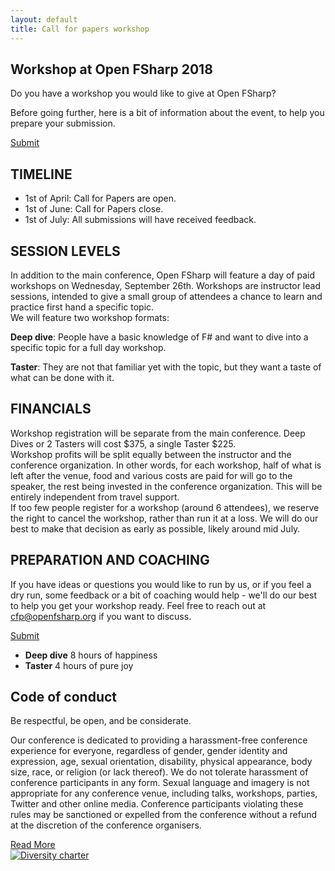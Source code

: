 ```yaml
---
layout: default
title: Call for papers workshop
---
```


<!--  start header   -->
<section id="cfp-header" class="call-for-paper">
    <div class="overlay"></div>
    <div class="container">
        <div class="row">
            <div class="col-md-9">
                <div class="row">
                    <div class="call-for-paper-item">
                        <h2>Workshop at Open FSharp 2018</h2>
                        <p>Do you have a workshop you would like to give at Open FSharp?</p> 
                        <p>Before going further, here is a bit of information about the event, to help you prepare your submission.</p>
                    </div>
                </div><!-- /.row -->
            </div><!-- /.col-md-10 -->
            <div class="col-md-3">
                <a target="_blank" href="https://goo.gl/forms/uRrC8K5mMMbbD9fo1" class="custom-btn hvr-bounce-to-bottom">Submit</a>
            </div><!-- /.col-md-2 -->
        </div><!-- /.row -->
    </div><!-- /.container -->
</section>
<!--  end header   -->

<!--  start cfp   -->
<section class="national-conference">
	<div class="container">
		<div class="row">
			<div class="col-md-8">
				<div class="conference-main">
					<div class="section-head">
						<h2 class="header-title">TIMELINE</h2>
					</div>
                    <p>
                        <ul>
                            <li>1st of April: Call for Papers are open.</li>
                            <li>1st of June: Call for Papers close.</li>
                            <li>1st of July: All submissions will have received feedback.</li>
                        </ul>                    
                    </p>
				</div><!-- /.conference-main -->
                <div class="conference-main">
					<div class="section-head">
						<h2 class="header-title">SESSION LEVELS</h2>
					</div>
                    <p>In addition to the main conference, Open FSharp will feature a day of paid workshops on Wednesday, September 26th. Workshops are instructor lead sessions, intended to give a small group of attendees a chance to learn and practice first hand a specific topic.
					<br>
					We will feature two workshop formats:
					</p>
                    <p><strong>Deep dive</strong>: People have a basic knowledge of F# and want to dive into a specific topic for a full day workshop.</p>
                    <p><strong>Taster</strong>: They are not that familiar yet with the topic, but they want a taste of what can be done with it.</p>
				</div><!-- /.conference-main -->
                <div class="conference-main">
					<div class="section-head">
						<h2 class="header-title">FINANCIALS</h2>
					</div>
					<p>
					Workshop registration will be separate from the main conference. Deep Dives or 2 Tasters will cost $375, a single Taster $225.
					<br>
					Workshop profits will be split equally between the instructor and the conference organization. In other words, for each workshop, half of what is left after the venue, food and various costs are paid for will go to the speaker, the rest being invested in the conference organization. This will be entirely independent from travel support.
					<br>
					If too few people register for a workshop (around 6 attendees), we reserve the right to cancel the workshop, rather than run it at a loss. We will do our best to make that decision as early as possible, likely around mid July.
					</p>
                    <p></p>
				</div><!-- /.conference-main -->
                <div class="conference-main">
					<div class="section-head">
						<h2 class="header-title">PREPARATION AND COACHING</h2>
					</div>
                    <p>If you have ideas or questions you would like to run by us, or if you feel a dry run, some feedback or a bit of coaching would help - we'll do our best to help you get your workshop ready. Feel free to reach out at <a href="mailto:cfp@openfsharp.org" >cfp@openfsharp.org</a> if you want to discuss.</p>
				</div><!-- /.conference-main -->
				<div class="conference-main">
					<div class="button-group">
						<a href="https://goo.gl/forms/uRrC8K5mMMbbD9fo1" class="custom-btn hvr-bounce-to-bottom" target="_blank">Submit</a>
					</div>
				</div><!-- /.conference-main -->
			</div><!-- /.col-md-8 -->
			<div class="col-md-4">
				<div class="conference-info-outer">
					<div class="conference-info">
						<ul>
							<li>
								<span class="c-info-icon"><i class="fas fa-cogs"></i></span>
								<span class="c-info-content">
									<strong>Deep dive</strong>
									<span class="i-text">8 hours of happiness</span>
								</span>
							</li>
							<li>
								<span class="c-info-icon"><i class="fas fa-battery-half"></i></span>
								<span class="c-info-content">
									<strong>Taster</strong>
									<span class="i-text">4 hours of pure joy</span>
								</span>
							</li>
						</ul>
					</div><!-- /.conference-info -->
				</div><!-- /.conference-info-outer -->
			</div><!-- /.col-md-4 -->
		</div><!-- /.row -->
	</div><!-- /.container -->
</section>
<!--  end cfp   -->

<!--  start code of conduct   -->
<section id="coc" class="national-conference">
	<div class="container">
		<div class="row">
			<div class="col-md-8">
				<div class="conference-main">
					<div class="section-head">
						<h2 class="header-title">Code of conduct</h2>
						<p class="header-desc">Be respectful, be open, and be considerate.</p>
					</div>
					<p>Our conference is dedicated to providing a harassment-free conference experience for everyone, regardless of gender, gender identity 
						and expression, age, sexual orientation, disability, physical appearance, body size, race, or religion (or lack thereof). We do not 
						tolerate harassment of conference participants in any form. Sexual language and imagery is not appropriate for any conference venue, 
						including talks, workshops, parties, Twitter and other online media. Conference participants violating these rules may be sanctioned 
						or expelled from the conference without a refund at the discretion of the conference organisers.</p>
					<div class="button-group">
						<a href="http://confcodeofconduct.com/" class="custom-btn hvr-bounce-to-bottom" target="_blank">Read More</a>
					</div>
				</div><!-- /.conference-main -->
			</div><!-- /.col-md-8 -->
			<div class="col-md-4">
				<div class="conference-info-outer">
					<div class="conference-info">
						<a href="http://diversitycharter.org/" target="_blank">
							<img src="{{ site.baseurl }}public/assets/sharelogo_medium.png" alt="Diversity charter">
						</a>
					</div><!-- /.conference-info -->
				</div><!-- /.conference-info-outer -->
			</div><!-- /.col-md-4 -->
		</div><!-- /.row -->
	</div><!-- /.container -->
</section>
<!--  end code of conduct   -->